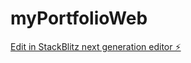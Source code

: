 # myPortfolioWeb

[Edit in StackBlitz next generation editor ⚡️](https://stackblitz.com/~/github.com/clavier0/myPortfolioWeb)